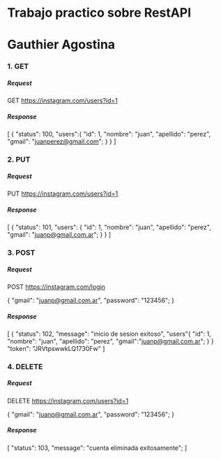 # Trabajo practico sobre RestAPI
# Gauthier Agostina

### 1. GET

##### Request
GET https://instagram.com/users?id=1

##### Response
[
    {
        "status": 100,
        "users":{
                 "id": 1,
                 "nombre": "juan",
                 "apellido": "perez",
                 "gmail": "juanperez@gmail.com";
                }
     }
]




### 2. PUT

##### Request
PUT https://instagram.com/users?id=1

##### Response 
[
    {
        "status": 101,
        "users": {
                 "id": 1,
                 "nombre": "juan",
                 "apellido": "perez",
                 "gmail": "juanp@gmail.com.ar";
                 }
    }
]




### 3. POST

##### Request
POST https://instagram.com/login

{
    "gmail": "juanp@gmail.com.ar",
    "password": "123456";
}

##### Response
[
    {
        "status": 102,
        "message": "inicio de sesion exitoso",
        "users"{
               "id": 1,
               "nombre": "juan",
               "apellido": "perez",
               "gmail":"juanp@gmail.com.ar";
               }
     }
    "token": "JRVtpswwkLQ1730Fw"
]




### 4. DELETE

##### Request
DELETE https://instagram.com/users?id=1

{
    "gmail": "juanp@gmail.com.ar",
    "password": "123456";
}

##### Response
[
    "status": 103,
    "message": "cuenta eliminada exitosamente";
]